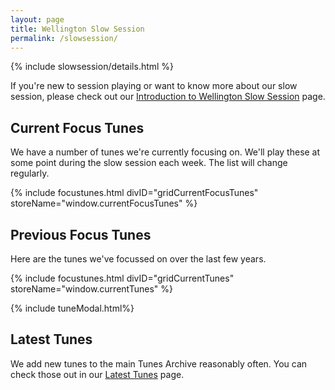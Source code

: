 ```yaml
---
layout: page
title: Wellington Slow Session
permalink: /slowsession/
---
```


{% include slowsession/details.html %}

If you're new to session playing or want to know more about our slow session, please check out our <a href="/intro-to-slowsession/">Introduction to Wellington Slow Session</a> page.

<script src="/js/buildGrid.js"></script>

## Current Focus Tunes

We have a number of tunes we're currently focusing on. We'll play
these at some point during the slow session each week. The list will change regularly.

<script>
window.currentFocusTunes =  {
    {% assign focustunecount = 4 %}
        {% assign sortedtunes = site.tunes | sort: 'slowtuneoftheweek' | reverse %}
    {% assign tune_count = 0 %}
    {% assign tuneID = 100 %}
    {% for tune in sortedtunes %}
    {% if tune_count < 4 %}

        "{{ tuneID }}": {
            "title": "{{ tune.title | xml_escape }}",
            "tuneID": "{{ tuneID }}",
            "key": "{{ tune.key | xml_escape }}",
            "rhythm": "{{ tune.rhythm | xml_escape }}",
            "url": "{{ tune.url | xml_escape }}",
            "mp3": "{{ site.mp3_host | append: tune.mp3_file | xml_escape }}",
            "mp3_source": "{{ tune.mp3_source | strip_html | xml_escape }}",
            "repeats": "{{ tune.repeats }}",
            "parts": "{{ tune.parts }}",
            "abc": {{ tune.abc | jsonify }}
        }
        {% endif %}

    {% assign tune_count = tune_count | plus: 1 %}
    {% assign tuneID = tuneID | plus: 1 %}
    {% if tune_count < focustunecount %},{% else %}{% break %}{% endif %}
{% endfor %}
};
</script>

{% include focustunes.html divID="gridCurrentFocusTunes" storeName="window.currentFocusTunes" %}

## Previous Focus Tunes

Here are the tunes we've focussed on over the last few years.

<script>
window.currentTunes = {
{% assign sortedtunes = site.tunes | sort: 'slowtuneoftheweek' | reverse %}
{% assign tuneID = 1 %}
{% for tune in sortedtunes %}
    {% if tune.slowtuneoftheweek %}
        "{{ tuneID }}": {
            "title": "{{ tune.title | xml_escape }}",
            "tuneID": "{{ tuneID }}",
            "key": "{{ tune.key | xml_escape }}",
            "rhythm": "{{ tune.rhythm | xml_escape }}",
            "url": "{{ tune.url | xml_escape }}",
            "mp3": "{{ site.mp3_host | append: tune.mp3_file | xml_escape }}",
            "mp3_source": "{{ tune.mp3_source | strip_html | xml_escape }}",
            "repeats": "{{ tune.repeats }}",
            "parts": "{{ tune.parts }}",
            "abc": {{ tune.abc | jsonify }}
        },
    {% endif %}
    {% assign tuneID = tuneID | plus: 1 %}
{% endfor %}

};

</script>

{% include focustunes.html divID="gridCurrentTunes" storeName="window.currentTunes" %}

{% include tuneModal.html%}

## Latest Tunes

We add new tunes to the main Tunes Archive reasonably often.
You can check those out in our <a href="/latest/">Latest Tunes</a> page.

<script>
document.addEventListener("DOMContentLoaded", function (event) {
    pageAudioPlayer.innerHTML = audioPlayer.createAudioPlayer();
});
</script>

